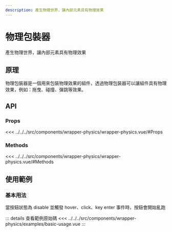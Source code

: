 ```yaml
---
description: 產生物理世界，讓內部元素具有物理效果
---
```


<script setup>
import BasicUsage from '../../../src/components/wrapper-physics/examples/basic-usage.vue'
</script>

# 物理包裝器

產生物理世界，讓內部元素具有物理效果

## 原理

物理包裝器是一個用來包裝物理效果的組件，透過物理包裝器可以讓組件具有物理效果，例如：拖曳、碰撞、彈跳等效果。

## API

### Props

<<< ../../../src/components/wrapper-physics/wrapper-physics.vue/#Props

### Methods

<<< ../../../src/components/wrapper-physics/wrapper-physics.vue/#Methods

## 使用範例

### 基本用法

當按鈕狀態為 disable 並觸發 hover、click、key enter 事件時，按鈕會開始亂跑

<basic-usage/>

::: details 查看範例原始碼
<<< ../../../src/components/wrapper-physics/examples/basic-usage.vue
:::
